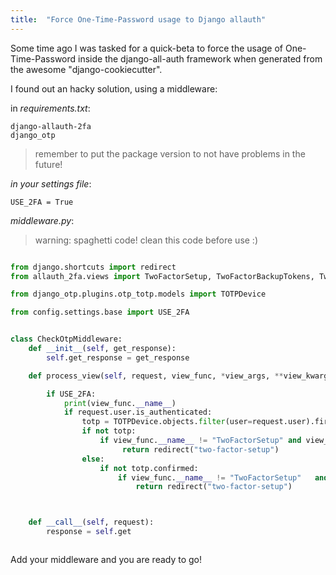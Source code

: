 ```yaml
---
title:  "Force One-Time-Password usage to Django allauth"
---
```



Some time ago I was tasked for a quick-beta to force the usage of One-Time-Password inside the django-all-auth framework when generated from the awesome "django-cookiecutter". 

I found out an hacky solution, using a middleware:


in _requirements.txt_:

```
django-allauth-2fa
django_otp
```
> remember to put the package version to not have problems in the future!


_in your settings file_:

```
USE_2FA = True
```


_middleware.py_:

> warning: spaghetti code! clean this code before use :) 


```python

from django.shortcuts import redirect
from allauth_2fa.views import TwoFactorSetup, TwoFactorBackupTokens, TwoFactorAuthenticate

from django_otp.plugins.otp_totp.models import TOTPDevice

from config.settings.base import USE_2FA


class CheckOtpMiddleware:
    def __init__(self, get_response):
        self.get_response = get_response

    def process_view(self, request, view_func, *view_args, **view_kwargs):

        if USE_2FA:
            print(view_func.__name__)
            if request.user.is_authenticated:
                totp = TOTPDevice.objects.filter(user=request.user).first()
                if not totp:
                    if view_func.__name__ != "TwoFactorSetup" and view_func.__name__ != "LogoutView" :
                         return redirect("two-factor-setup")
                else:
                    if not totp.confirmed:
                        if view_func.__name__ != "TwoFactorSetup"   and view_func.__name__ != "LogoutView":
                            return redirect("two-factor-setup")



    def __call__(self, request):
        response = self.get



```

Add your middleware and you are ready to go!

